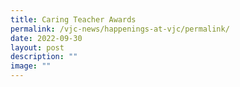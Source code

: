 ```yaml
---
title: Caring Teacher Awards
permalink: /vjc-news/happenings-at-vjc/permalink/
date: 2022-09-30
layout: post
description: ""
image: ""
---
```

